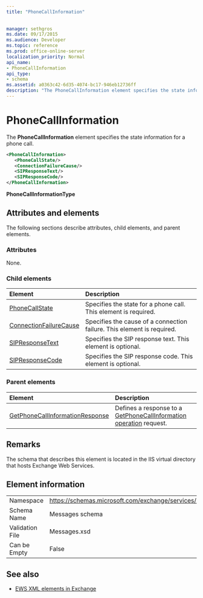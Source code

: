 ```yaml
---
title: "PhoneCallInformation"
 
 
manager: sethgros
ms.date: 09/17/2015
ms.audience: Developer
ms.topic: reference
ms.prod: office-online-server
localization_priority: Normal
api_name:
- PhoneCallInformation
api_type:
- schema
ms.assetid: a0363c42-6d35-4074-bc17-946eb12736ff
description: "The PhoneCallInformation element specifies the state information for a phone call."
---
```


# PhoneCallInformation

The **PhoneCallInformation** element specifies the state information for a phone call. 
  
```XML
<PhoneCallInformation>
   <PhoneCallState/>
   <ConnectionFailureCause/>
   <SIPResponseText/>
   <SIPResponseCode/>
</PhoneCallInformation>
```

 **PhoneCallInformationType**
## Attributes and elements

The following sections describe attributes, child elements, and parent elements.
  
### Attributes

None.
  
### Child elements

|**Element**|**Description**|
|:-----|:-----|
|[PhoneCallState](phonecallstate.md) <br/> |Specifies the state for a phone call. This element is required.  <br/> |
|[ConnectionFailureCause](connectionfailurecause.md) <br/> |Specifies the cause of a connection failure. This element is required.  <br/> |
|[SIPResponseText](sipresponsetext.md) <br/> |Specifies the SIP response text. This element is optional.  <br/> |
|[SIPResponseCode](sipresponsecode.md) <br/> |Specifies the SIP response code. This element is optional.  <br/> |
   
### Parent elements

|**Element**|**Description**|
|:-----|:-----|
|[GetPhoneCallInformationResponse](getphonecallinformationresponse.md) <br/> |Defines a response to a [GetPhoneCallInformation operation](getphonecallinformation-operation.md) request.  <br/> |
   
## Remarks

The schema that describes this element is located in the IIS virtual directory that hosts Exchange Web Services.
  
## Element information

|||
|:-----|:-----|
|Namespace  <br/> |https://schemas.microsoft.com/exchange/services/2006/messages  <br/> |
|Schema Name  <br/> |Messages schema  <br/> |
|Validation File  <br/> |Messages.xsd  <br/> |
|Can be Empty  <br/> |False  <br/> |
   
## See also



- [EWS XML elements in Exchange](ews-xml-elements-in-exchange.md)

